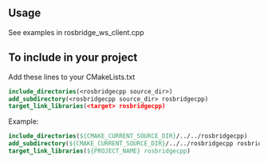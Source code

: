 ## Usage
See examples in rosbridge_ws_client.cpp

## To include in your project
Add these lines to your CMakeLists.txt
```cmake
include_directories(<rosbridgecpp source_dir>)
add_subdirectory(<rosbridgecpp source_dir> rosbridgecpp)
target_link_libraries(<target> rosbridgecpp)
```
Example:
```cmake
include_directories(${CMAKE_CURRENT_SOURCE_DIR}/../../rosbridgecpp)
add_subdirectory(${CMAKE_CURRENT_SOURCE_DIR}/../../rosbridgecpp rosbridgecpp)
target_link_libraries(${PROJECT_NAME} rosbridgecpp)
```
